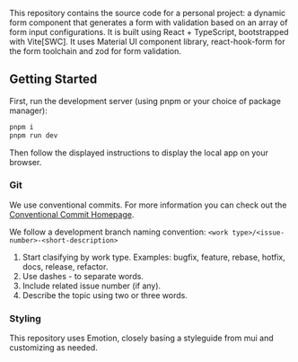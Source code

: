 This repository contains the source code for a personal project: a dynamic form component that generates a form with validation based on an array of form input configurations. It is built using React + TypeScript,
bootstrapped with Vite[SWC]. It uses Material UI component library, react-hook-form for the form toolchain and zod for form validation.

## Getting Started

First, run the development server (using pnpm or your choice of package manager):

```bash
pnpm i
pnpm run dev
```

Then follow the displayed instructions to display the local app on your browser.

### Git

We use conventional commits. For more information you can check out the [Conventional Commit Homepage](https://www.conventionalcommits.org/en/v1.0.0/).

We follow a development branch naming convention: `<work type>/<issue-number>-<short-description>`

1. Start clasifying by work type. Examples: bugfix, feature, rebase, hotfix, docs, release, refactor.
2. Use dashes - to separate words.
3. Include related issue number (if any).
4. Describe the topic using two or three words.

### Styling

This repository uses Emotion, closely basing a styleguide from mui and customizing as needed.
